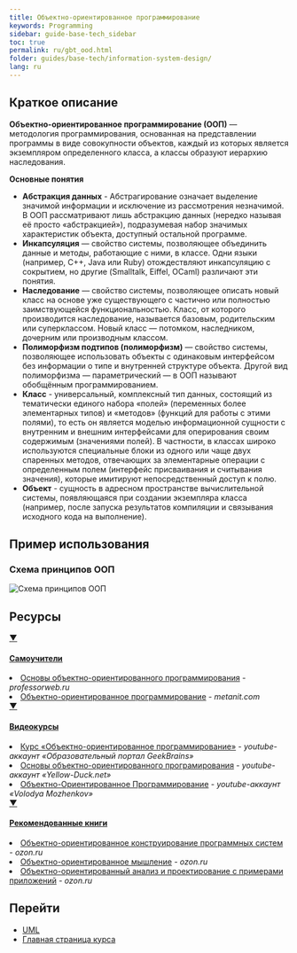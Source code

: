 ```yaml
---
title: Объектно-ориентированное программирование
keywords: Programming
sidebar: guide-base-tech_sidebar
toc: true
permalink: ru/gbt_ood.html
folder: guides/base-tech/information-system-design/
lang: ru
---
```


## Краткое описание

**Объектно-ориентированное программирование (ООП)** — методология программирования, основанная на представлении программы в виде совокупности объектов, каждый из которых является экземпляром определенного класса, а классы образуют иерархию наследования.

**Основные понятия**
* **Абстракция данных** - Абстрагирование означает выделение значимой информации и исключение из рассмотрения незначимой. В ООП рассматривают лишь абстракцию данных (нередко называя её просто «абстракцией»), подразумевая набор значимых характеристик объекта, доступный остальной программе.
* **Инкапсуляция** — свойство системы, позволяющее объединить данные и методы, работающие с ними, в классе. Одни языки (например, С++, Java или Ruby) отождествляют инкапсуляцию с сокрытием, но другие (Smalltalk, Eiffel, OCaml) различают эти понятия.
* **Наследование** — свойство системы, позволяющее описать новый класс на основе уже существующего с частично или полностью заимствующейся функциональностью. Класс, от которого производится наследование, называется базовым, родительским или суперклассом. Новый класс — потомком, наследником, дочерним или производным классом.
* **Полиморфизм подтипов (полиморфизм)** — свойство системы, позволяющее использовать объекты с одинаковым интерфейсом без информации о типе и внутренней структуре объекта. Другой вид полиморфизма — параметрический — в ООП называют обобщённым программированием.
* **Класс** - универсальный, комплексный тип данных, состоящий из тематически единого набора «полей» (переменных более элементарных типов) и «методов» (функций для работы с этими полями), то есть он является моделью информационной сущности с внутренним и внешним интерфейсами для оперирования своим содержимым (значениями полей). В частности, в классах широко используются специальные блоки из одного или чаще двух спаренных методов, отвечающих за элементарные операции с определенным полем (интерфейс присваивания и считывания значения), которые имитируют непосредственный доступ к полю. 
* **Объект** - сущность в адресном пространстве вычислительной системы, появляющаяся при создании экземпляра класса (например, после запуска результатов компиляции и связывания исходного кода на выполнение).

##  Пример использования

### Схема принципов ООП
![Схема принципов ООП](/images/pages/guides/base-technologies/information-system-design/ood.png)


##  Ресурсы

<div class="panel-group">
    <div class="panel panel-default">
        <div class="panel-heading">
            <a class="pull-right spoiler-push" data-toggle="collapse" href="#collapse2">&#9660;</a>
            <h4 class="panel-title">
                <a data-toggle="collapse" href="#collapse2">
                Самоучители</a>
            </h4>
        </div>
        <div id="collapse2" class="panel-collapse collapse">
            <div class="panel-body">
                <div>
                    <li><a href="https://professorweb.ru/my/csharp/charp_theory/level3/3_1.php"> Основы объектно-ориентированного программирования</a><i> - professorweb.ru</i></li>
                    <li><a href="https://metanit.com/sharp/tutorial/3.1.php"> Объектно-ориентированное программирование</a><i> - metanit.сom</i></li>
                </div>   
            </div>
        </div>
    </div>
</div>

<div class="panel-group">
    <div class="panel panel-default">
        <div class="panel-heading">
            <a class="pull-right spoiler-push" data-toggle="collapse" href="#collapse3">&#9660;</a>
            <h4 class="panel-title">
                <a data-toggle="collapse" href="#collapse3">
                Видеокурсы</a>
            </h4>
        </div>
        <div id="collapse3" class="panel-collapse collapse">
            <div class="panel-body">
                <div>
                    <li><a href="https://www.youtube.com/playlist?list=PLmRNNqEA7JoPhVQCUisflWWhjdoKucDuf"> Курс «Объектно-ориентированное программирование»</a><i> - youtube-аккаунт «Образовательный портал GeekBrains»</i></li>
                    <li><a href="https://www.youtube.com/playlist?list=PL6LDsbZOeyrx462VmH18qS0a9Dw9LwpSu"> Основы объектно-ориентированного програмирования</a><i> - youtube-аккаунт «Yellow-Duck.net»</i></li>
                    <li><a href="https://www.youtube.com/playlist?list=PLY7PmJJFH5nRcWGKbgl9N7txM5YLtela6"> Объектно-Ориентированное Программирование</a><i> - youtube-аккаунт «Volodya Mozhenkov»</i></li>
                </div>   
            </div>
        </div>
    </div>
</div>

<div class="panel-group">
    <div class="panel panel-default">
        <div class="panel-heading">
            <a class="pull-right spoiler-push" data-toggle="collapse" href="#collapse4">&#9660;</a>
            <h4 class="panel-title">
                <a data-toggle="collapse" href="#collapse4">
                Рекомендованные книги</a>
            </h4>
        </div>
        <div id="collapse4" class="panel-collapse collapse">
            <div class="panel-body">
                <div>
                    <li><a href="http://www.ozon.ru/context/detail/id/2336754/"> Объектно-ориентированное конструирование программных систем</a><i> - ozon.ru</i></li>
                    <li><a href="https://www.ozon.ru/context/detail/id/26036833/"> Объектно-ориентированное мышление</a><i> - ozon.ru</i></li>
                    <li><a href="http://www.ozon.ru/context/detail/id/3905587/"> Объектно-ориентированный анализ и проектирование с примерами приложений</a><i> - ozon.ru</i></li>
                </div>   
            </div>
        </div>
    </div>
</div>

## Перейти

* [UML](gbt_uml.html)
* [Главная страница курса](gbt_landing-page.html)
